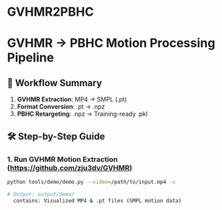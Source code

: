 # GVHMR2PBHC
# GVHMR → PBHC Motion Processing Pipeline


## 🔄 Workflow Summary
1. **GVHMR Extraction**: MP4 → SMPL (.pt)  
2. **Format Conversion**: .pt → .npz  
3. **PBHC Retargeting**: .npz → Training-ready .pkl  

## 🛠️ Step-by-Step Guide

### 1. Run GVHMR Motion Extraction (https://github.com/zju3dv/GVHMR) 
```bash
python tools/demo/demo.py --video=/path/to/input.mp4 -s

# Output: output/demo/
  contains: Visualized MP4 & .pt files (SMPL motion data)
